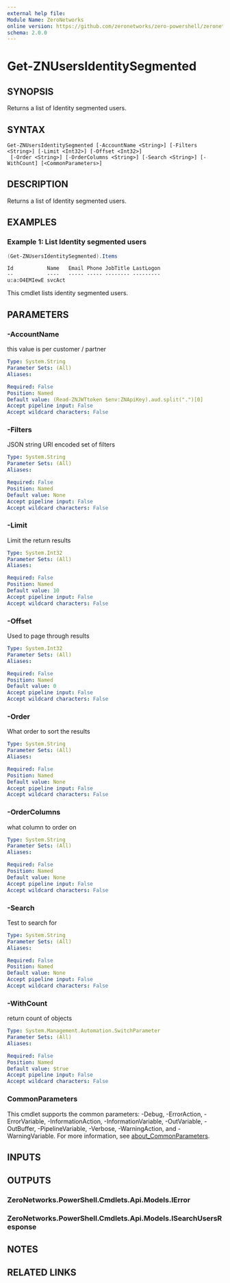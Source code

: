 ```yaml
---
external help file:
Module Name: ZeroNetworks
online version: https://github.com/zeronetworks/zero-powershell/zeronetworks/get-znusersidentitysegmented
schema: 2.0.0
---
```


# Get-ZNUsersIdentitySegmented

## SYNOPSIS
Returns a list of Identity segmented users.

## SYNTAX

```
Get-ZNUsersIdentitySegmented [-AccountName <String>] [-Filters <String>] [-Limit <Int32>] [-Offset <Int32>]
 [-Order <String>] [-OrderColumns <String>] [-Search <String>] [-WithCount] [<CommonParameters>]
```

## DESCRIPTION
Returns a list of Identity segmented users.

## EXAMPLES

### Example 1: List Identity segmented users
```powershell
(Get-ZNUsersIdentitySegmented).Items
```

```output
Id           Name   Email Phone JobTitle LastLogon
--           ----   ----- ----- -------- ---------
u:a:O4EMIewE svcAct
```

This cmdlet lists identity segmented users.

## PARAMETERS

### -AccountName
this value is per customer / partner

```yaml
Type: System.String
Parameter Sets: (All)
Aliases:

Required: False
Position: Named
Default value: (Read-ZNJWTtoken $env:ZNApiKey).aud.split(".")[0]
Accept pipeline input: False
Accept wildcard characters: False
```

### -Filters
JSON string URI encoded set of filters

```yaml
Type: System.String
Parameter Sets: (All)
Aliases:

Required: False
Position: Named
Default value: None
Accept pipeline input: False
Accept wildcard characters: False
```

### -Limit
Limit the return results

```yaml
Type: System.Int32
Parameter Sets: (All)
Aliases:

Required: False
Position: Named
Default value: 10
Accept pipeline input: False
Accept wildcard characters: False
```

### -Offset
Used to page through results

```yaml
Type: System.Int32
Parameter Sets: (All)
Aliases:

Required: False
Position: Named
Default value: 0
Accept pipeline input: False
Accept wildcard characters: False
```

### -Order
What order to sort the results

```yaml
Type: System.String
Parameter Sets: (All)
Aliases:

Required: False
Position: Named
Default value: None
Accept pipeline input: False
Accept wildcard characters: False
```

### -OrderColumns
what column to order on

```yaml
Type: System.String
Parameter Sets: (All)
Aliases:

Required: False
Position: Named
Default value: None
Accept pipeline input: False
Accept wildcard characters: False
```

### -Search
Test to search for

```yaml
Type: System.String
Parameter Sets: (All)
Aliases:

Required: False
Position: Named
Default value: None
Accept pipeline input: False
Accept wildcard characters: False
```

### -WithCount
return count of objects

```yaml
Type: System.Management.Automation.SwitchParameter
Parameter Sets: (All)
Aliases:

Required: False
Position: Named
Default value: $true
Accept pipeline input: False
Accept wildcard characters: False
```

### CommonParameters
This cmdlet supports the common parameters: -Debug, -ErrorAction, -ErrorVariable, -InformationAction, -InformationVariable, -OutVariable, -OutBuffer, -PipelineVariable, -Verbose, -WarningAction, and -WarningVariable. For more information, see [about_CommonParameters](http://go.microsoft.com/fwlink/?LinkID=113216).

## INPUTS

## OUTPUTS

### ZeroNetworks.PowerShell.Cmdlets.Api.Models.IError

### ZeroNetworks.PowerShell.Cmdlets.Api.Models.ISearchUsersResponse

## NOTES

## RELATED LINKS

